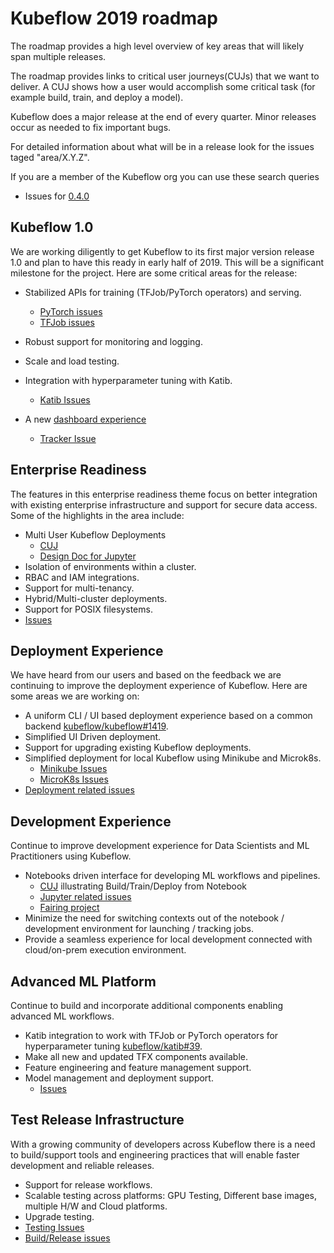 # Kubeflow 2019 roadmap

The roadmap provides a high level overview of key areas that will likely span multiple releases.

The roadmap provides links to critical user journeys(CUJs) that we want to deliver.
A CUJ shows how a user would accomplish some critical task (for example build, train, and deploy a model).

Kubeflow does a major release at the end of every quarter. Minor releases occur as needed to fix important bugs.

For detailed information about what will be in a release look
for the issues taged "area/X.Y.Z".

If you are a member of the Kubeflow org you can use these search queries
  * Issues for [0.4.0](https://github.com/issues?utf8=%E2%9C%93&q=org%3Akubeflow+label%3Aarea%2F0.4.0)

## Kubeflow 1.0

We are working diligently to get Kubeflow to its first major version release 1.0 and plan to have this ready in early half of 2019. This will be a significant milestone for the project. Here are some critical areas for the release:


*   Stabilized APIs for training (TFJob/PyTorch operators) and serving.

	* [PyTorch issues](https://github.com/issues?utf8=%E2%9C%93&q=org%3Akubeflow+label%3Aarea%2Fpytorch)
	* [TFJob issues](https://github.com/issues?utf8=%E2%9C%93&q=org%3Akubeflow+label%3Aarea%2Ftfjob+)
*   Robust support for monitoring and logging.
*   Scale and load testing.
*   Integration with hyperparameter tuning with Katib.
	* [Katib Issues](https://github.com/issues?utf8=%E2%9C%93&q=org%3Akubeflow+label%3Aarea%2Fkatib+)
*   A new [dashboard experience](http://bit.ly/kf-landing-page-cuj)
    *   [Tracker Issue](https://github.com/kubeflow/kubeflow/issues/2359)

## Enterprise Readiness

The features in this enterprise readiness theme focus on better integration with existing enterprise infrastructure and support for secure data access. Some of the highlights in the area include:

*   Multi User Kubeflow Deployments
	* [CUJ](http://bit.ly/kubeflow_cuj_multi_user)
	* [Design Doc for Jupyter](http://bit.ly/kf_jupyter_design_doc)
*   Isolation of environments within a cluster.
*   RBAC and IAM integrations.
*   Support for multi-tenancy.
*   Hybrid/Multi-cluster deployments.
*   Support for POSIX filesystems.
*   [Issues](https://github.com/issues?utf8=%E2%9C%93&q=org%3Akubeflow+label%3Aarea%2Fenterprise_readiness+)

## Deployment Experience

We have heard from our users and based on the feedback we are continuing to improve the deployment experience of Kubeflow. Here are some areas we are working on:

*   A uniform CLI / UI based deployment experience based on a common backend [kubeflow/kubeflow#1419](https://github.com/kubeflow/kubeflow/issues/1419).
*   Simplified UI Driven deployment.
*   Support for upgrading existing Kubeflow deployments.
*   Simplified deployment for local Kubeflow using Minikube and Microk8s.
	* [Minikube Issues](https://github.com/issues?utf8=%E2%9C%93&q=is%3Aopen+org%3Akubeflow+label%3Aplatform%2Fminikube)
	* [MicroK8s Issues](https://github.com/issues?utf8=%E2%9C%93&q=is%3Aopen+org%3Akubeflow+label%3Aplatform%2Fmicrok8s+)
*   [Deployment related issues](https://github.com/kubeflow/kubeflow/issues?q=is%3Aopen+is%3Aissue+label%3Aarea%2Fbootstrap)

## Development Experience

Continue to improve development experience for Data Scientists and ML Practitioners using Kubeflow.

*   Notebooks driven interface for developing ML workflows and pipelines.
    * [CUJ](http://bit.ly/cuj_train_deploy_notebook) illustrating Build/Train/Deploy from Notebook
	* [Jupyter related issues](https://github.com/issues?utf8=%E2%9C%93&q=is%3Aopen+org%3Akubeflow+label%3Aarea%2Fjupyter)
	* [Fairing project](https://github.com/kubeflow/fairing)
*   Minimize the need for switching contexts out of the notebook / development environment for launching / tracking jobs.
*   Provide a seamless experience for local development connected with cloud/on-prem execution environment.


## Advanced ML Platform

Continue to build and incorporate additional components enabling advanced ML workflows.


*   Katib integration to work with TFJob or PyTorch operators for hyperparameter tuning [kubeflow/katib#39](https://github.com/kubeflow/katib/issues/39).
*   Make all new and updated TFX components available.
*   Feature engineering and feature management support.
*   Model management and deployment support.
	* [Issues](https://github.com/issues?utf8=%E2%9C%93&q=org%3Akubeflow+label%3Aarea%2Fmodel-management)


## Test Release Infrastructure

With a growing community of developers across Kubeflow there is a need to build/support tools and engineering practices that will enable faster development and reliable releases.

*   Support for release workflows.
*   Scalable testing across platforms: GPU Testing, Different base images, multiple H/W and Cloud platforms.
*   Upgrade testing.
*   [Testing Issues](https://github.com/issues?utf8=%E2%9C%93&q=is%3Aopen+org%3Akubeflow+label%3Aarea%2Ftesting)
*   [Build/Release issues](https://github.com/issues?utf8=%E2%9C%93&q=is%3Aopen+org%3Akubeflow+label%3Aarea%2Fbuild-release+)